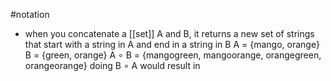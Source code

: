 #notation 
- when you concatenate a [[set]] A and B, it returns a new set of strings that start with a string in A and end in a string in B
	A = {mango, orange}
	B = {green, orange}
	A $\circ$  B = {mangogreen, mangoorange, orangegreen, orangeorange}
	doing B $\circ$ A would result in
